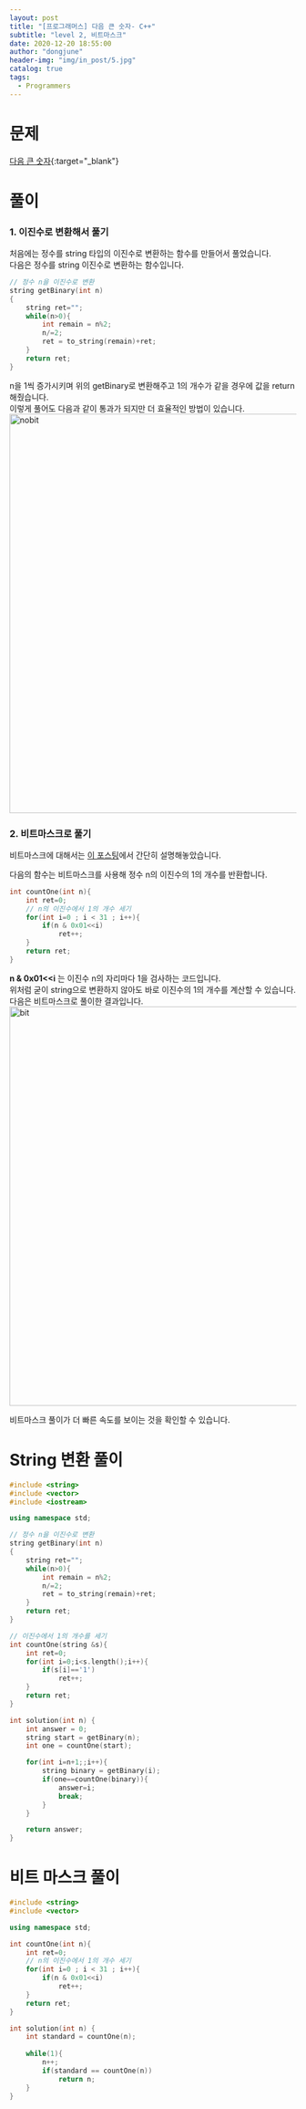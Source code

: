 ```yaml
---
layout: post
title: "[프로그래머스] 다음 큰 숫자- C++"
subtitle: "level 2, 비트마스크"
date: 2020-12-20 18:55:00
author: "dongjune"
header-img: "img/in_post/5.jpg"
catalog: true
tags:
  - Programmers
---
```


# 문제
[다음 큰 숫자](https://programmers.co.kr/learn/courses/30/lessons/12911/solution_groups?language=cpp&type=my){:target="_blank"}
# 풀이
### 1. 이진수로 변환해서 풀기
처음에는 정수를 string 타입의 이진수로 변환하는 함수를 만들어서 풀었습니다.  
다음은 정수를 string 이진수로 변환하는 함수입니다.
```c++
// 정수 n을 이진수로 변환
string getBinary(int n)
{
    string ret="";
    while(n>0){
        int remain = n%2;
        n/=2;
        ret = to_string(remain)+ret;
    }
    return ret;
}
```
n을 1씩 증가시키며 위의 getBinary로 변환해주고 1의 개수가 같을 경우에 값을 return해줬습니다.  
이렇게 풀어도 다음과 같이 통과가 되지만 더 효율적인 방법이 있습니다.
<img width="700" alt="nobit" src="https://user-images.githubusercontent.com/53213397/102710615-cb972380-42f6-11eb-9d17-fe29fa18405e.png">
### 2. 비트마스크로 풀기
비트마스크에 대해서는 [이 포스팅](https://donggoolosori.github.io/2020/09/24/boj-11723/)에서 간단히 설명해놓았습니다.  
  
다음의 함수는 비트마스크를 사용해 정수 n의 이진수의 1의 개수를 반환합니다.
```c++
int countOne(int n){
    int ret=0;
    // n의 이진수에서 1의 개수 세기
    for(int i=0 ; i < 31 ; i++){
        if(n & 0x01<<i)
            ret++;
    }
    return ret;
}
```
**n & 0x01<<i**  는 이진수 n의 자리마다 1을 검사하는 코드입니다.  
위처럼 굳이 string으로 변환하지 않아도 바로 이진수의 1의 개수를 계산할 수 있습니다.  
다음은 비트마스크로 풀이한 결과입니다.
<img width="700" alt="bit" src="https://user-images.githubusercontent.com/53213397/102710614-ca65f680-42f6-11eb-8874-41627e15a144.png">

비트마스크 풀이가 더 빠른 속도를 보이는 것을 확인할 수 있습니다.

# String 변환 풀이
```c++
#include <string>
#include <vector>
#include <iostream>

using namespace std;

// 정수 n을 이진수로 변환
string getBinary(int n)
{
    string ret="";
    while(n>0){
        int remain = n%2;
        n/=2;
        ret = to_string(remain)+ret;
    }
    return ret;
}

// 이진수에서 1의 개수를 세기
int countOne(string &s){
    int ret=0;
    for(int i=0;i<s.length();i++){
        if(s[i]=='1')
            ret++;
    }
    return ret;
}

int solution(int n) {
    int answer = 0;
    string start = getBinary(n);
    int one = countOne(start);

    for(int i=n+1;;i++){
        string binary = getBinary(i);
        if(one==countOne(binary)){
            answer=i;
            break;
        }
    }    

    return answer;
}
```

# 비트 마스크 풀이
```c++
#include <string>
#include <vector>

using namespace std;

int countOne(int n){
    int ret=0;
    // n의 이진수에서 1의 개수 세기
    for(int i=0 ; i < 31 ; i++){
        if(n & 0x01<<i)
            ret++;
    }
    return ret;
}

int solution(int n) {
    int standard = countOne(n);
    
    while(1){
        n++;
        if(standard == countOne(n))
            return n;
    }
}
```
